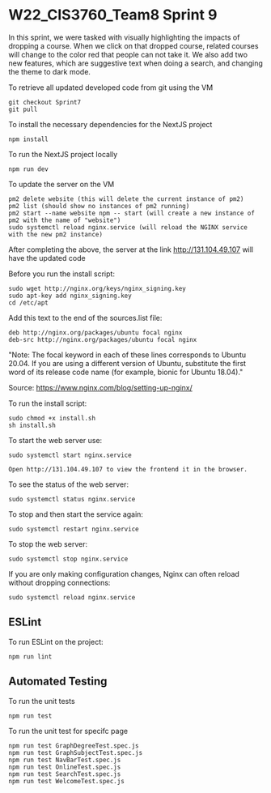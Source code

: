 # W22_CIS3760_Team8 Sprint 9

In this sprint, we were tasked with visually highlighting the impacts of dropping a course. When we click on that dropped course, related courses will change to the color red that people can not take it. We also add two new features, which are suggestive text when doing a search, and changing the theme to dark mode.

To retrieve all updated developed code from git using the VM
```console
git checkout Sprint7
git pull
```

To install the necessary dependencies for the NextJS project
```console
npm install
```

To run the NextJS project locally
```console
npm run dev
```

To update the server on the VM
```console
pm2 delete website (this will delete the current instance of pm2)
pm2 list (should show no instances of pm2 running)
pm2 start --name website npm -- start (will create a new instance of pm2 with the name of "website")
sudo systemctl reload nginx.service (will reload the NGINX service with the new pm2 instance)
```
After completing the above, the server at the link http://131.104.49.107 will have the updated code


Before you run the install script:
```console
sudo wget http://nginx.org/keys/nginx_signing.key
sudo apt-key add nginx_signing.key
cd /etc/apt
```

Add this text to the end of the sources.list file:
```console
deb http://nginx.org/packages/ubuntu focal nginx
deb-src http://nginx.org/packages/ubuntu focal nginx
```

"Note: The focal keyword in each of these lines corresponds to Ubuntu 20.04. If you are using a different version of Ubuntu, substitute the first word of its release code name (for example, bionic for Ubuntu 18.04)."

Source: https://www.nginx.com/blog/setting-up-nginx/

To run the install script:
```console
sudo chmod +x install.sh
sh install.sh
```
To start the web server use:
```console
sudo systemctl start nginx.service

Open http://131.104.49.107 to view the frontend it in the browser.
```

To see the status of the web server:
```console
sudo systemctl status nginx.service
```

To stop and then start the service again:
```console
sudo systemctl restart nginx.service
```

To stop the web server:
```console
sudo systemctl stop nginx.service
```

If you are only making configuration changes, Nginx can often reload without dropping connections:
```console
sudo systemctl reload nginx.service
```

## ESLint
To run ESLint on the project:
```console
npm run lint
```

## Automated Testing
To run the unit tests
```console
npm run test
```
To run the unit test for specifc page
```console
npm run test GraphDegreeTest.spec.js
npm run test GraphSubjectTest.spec.js
npm run test NavBarTest.spec.js
npm run test OnlineTest.spec.js
npm run test SearchTest.spec.js
npm run test WelcomeTest.spec.js

```
